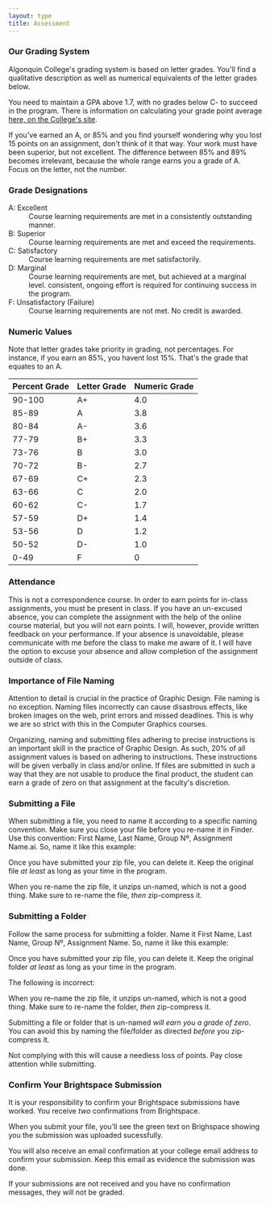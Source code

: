 ```yaml
---
layout: type
title: Assessment
---
```


### Our Grading System

  Algonquin College's grading system is based on letter grades. You'll find a qualitative description as well as numerical equivalents of the letter grades below.

  You need to maintain a GPA above 1.7, with no grades below C- to succeed in the program. There is information on calculating your grade point average <a href="http://www.algonquincollege.com/policies/policy/aa14-grading-system/" title="The collage's info on your GPA">here, on the College's site</a>.

  If you've earned an A, or 85% and you find yourself wondering why you lost 15 points on an assignment, don't think of it that way. Your work must have been superior, but not excellent. The difference between 85% and 89% becomes irrelevant, because the whole range earns you a grade of A. Focus on the letter, not the number.

### Grade Designations

<dl> 
	<dt>A: Excellent</dt>
	<dd>Course learning requirements are met in a consistently outstanding manner.</dd>
	<dt>B: Superior</dt>
	<dd>Course learning requirements are met and exceed the requirements.</dd>
	<dt>C: Satisfactory</dt>
	<dd>Course learning requirements are met satisfactorily.</dd>
	<dt>D: Marginal</dt>
	<dd>Course learning requirements are met, but achieved at a marginal level. consistent, ongoing effort is required for continuing success in the program.</dd>
	<dt>F: Unsatisfactory (Failure)</dt>
	<dd>Course learning requirements are not met. No credit is awarded.</dd>
</dl>


### Numeric Values

Note that letter grades take priority in grading, not percentages. For instance, if you earn an 85%, you havent lost 15%. That's the grade that equates to an A.

<table>
	<thead>
		<tr class="">
			<th>Percent Grade</th>
			<th>Letter Grade</th>
			<th>Numeric Grade</th>
		</tr>
	</thead>
	<tbody>
		<tr>
			<td>90-100</td>
			<td>A+</td>
			<td>4.0</td>
		</tr>
		<tr>
			<td>85-89</td>
			<td>A</td>
			<td>3.8</td>
		</tr>
		<tr>
			<td>80-84</td>
			<td>A-</td>
			<td>3.6</td>
		</tr>
		<tr>
			<td>77-79</td>
			<td>B+</td>
			<td>3.3</td>
		</tr>
		<tr>
			<td>73-76</td>
			<td>B</td>
			<td>3.0</td>
		</tr>
		<tr>
			<td>70-72</td>
			<td>B-</td>
			<td>2.7</td>
		</tr>
		<tr>
			<td>67-69</td>
			<td>C+</td>
			<td>2.3</td>
		</tr>
		<tr>
			<td>63-66</td>
			<td>C</td>
			<td>2.0</td>
		</tr>
		<tr>
			<td>60-62</td>
			<td>C-</td>
			<td>1.7</td>
		</tr>
		<tr>
			<td>57-59</td>
			<td>D+</td>
			<td>1.4</td>
		</tr>
		<tr>
			<td>53-56</td>
			<td>D</td>
			<td>1.2</td>
		</tr>
		<tr>
			<td>50-52</td>
			<td>D-</td>
			<td>1.0</td>
		</tr>
		<tr>
			<td>0-49</td>
			<td>F</td>
			<td>0</td>
		</tr>
	</tbody>
</table>


### Attendance

This is not a correspondence course. In order to earn points for in-class assignments, you must be present in class. If you have an un-excused absence, you can complete the assignment with the help of the online course material, but you will not earn points. I will, however, provide written feedback on your performance. If your absence is unavoidable, please communicate with me before the class to make me aware of it. I will have the option to excuse your absence and allow completion of the assignment outside of class.

### Importance of File Naming

Attention to detail is crucial in the practice of Graphic Design. File naming is no exception. Naming files incorrectly can cause disastrous effects, like broken images on the web, print errors and missed deadlines. This is why we are so strict with this in the Computer Graphics courses.

Organizing, naming and submitting files adhering to precise instructions is an important skill in the practice of Graphic Design. As such, 20% of all assignment values is based on adhering to instructions. These instructions will be given verbally in class and/or online. If files are submitted in such a way that they are not usable to produce the final product, the student can earn a grade of zero on that assignment at the faculty's discretion.

### Submitting a File

When submitting a file, you need to name it according to a specific naming convention. Make sure you close your file before you re-name it in Finder.  Use this convention: First Name, Last Name, Group Nº, Assignment Name.ai. So, name it like this example:

Once you have submitted your zip file, you can delete it. Keep the original file *at least* as long as your time in the program.

When you re-name the zip file, it unzips un-named, which is not a good thing. Make sure to re-name the file, *then* zip-compress it.

### Submitting a Folder

Follow the same process for submitting a folder. Name it First Name, Last Name, Group Nº, Assignment Name. So, name it like this example:

Once you have submitted your zip file, you can delete it. Keep the original folder *at least* as long as your time in the program.

<span class="orangefs90">The following is incorrect:</span>

When you re-name the zip file, it unzips un-named, which is not a good thing. Make sure to re-name the folder, *then* zip-compress it.

Submitting a file or folder that is un-named <em>will earn you a grade of zero</em>. You can avoid this by naming the file/folder as directed <em>before</em> you zip-compress it. 

Not complying with this will cause a needless loss of points. Pay close attention while submitting.

### Confirm Your Brightspace Submission

It is your responsibility to confirm your Brightspace submissions have worked. You receive *two* confirmations from Brightspace.

When you submit your file, you'll see the green text on Brighspace showing you the submission was uploaded sucessfully.

You will also receive an email confirmation at your college email address to confirm your submission. Keep this email as evidence the submission was done.

If your submissions are not received and you have no confirmation messages, they will not be graded. 

